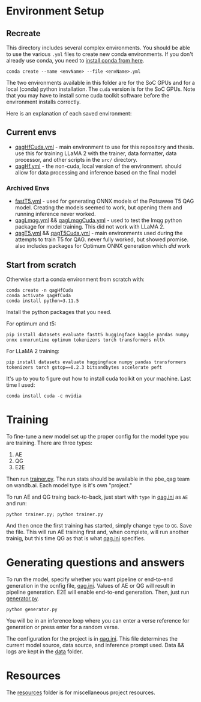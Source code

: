 # Environment Setup
## Recreate
This directory includes several complex environments. You should be able to use the various `.yml` files to create new conda environments. If you don't already use conda, you need to [install conda from here](https://docs.anaconda.com/free/miniconda/).
```
conda create --name <envName> --file <envName>.yml
```
The two environments available in this folder are for the SoC GPUs and for a local (conda) python installation. The `cuda` version is for the SoC GPUs. Note that you may have to install some cuda toolkit software before the environment installs correctly.

Here is an explanation of each saved environment:
## Current envs
* [qagHfCuda.yml](archive/qagHfCuda.yml) - main environment to use for this repository and thesis. use this for training LLaMA 2 with the trainer, data formatter, data processor, and other scripts in the `src/` directory.
* [qagHf.yml](archive/qagHf.yml) - the non-cuda, local version of the environment. should allow for data processing and inference based on the final model

### Archived Envs
* [fastT5.yml](archive/fastT5.yml) - used for generating ONNX models of the Potsawee T5 QAG model. Creating the models seemed to work, but opening them and running inference never worked.
* [qagLmqg.yml](archive/qagLmqg.yml) && [qagLmqgCuda.yml](archive/qagLmqgCuda.yml) - used to test the lmqg python package for model training. This did not work with LLaMA 2.
* [qagT5.yml](archive/qagT5.yml) && [qagT5Cuda.yml](archive/qagT5Cuda.yml) - main environments used during the attempts to train T5 for QAG. never fully worked, but showed promise. also includes packages for Optimum ONNX generation which *did* work

## Start from scratch
Otherwise start a conda environment from scratch with:

```
conda create -n qagHfCuda
conda activate qagHfCuda
conda install python=3.11.5
```

Install the python packages that you need.

For optimum and t5:
```
pip install datasets evaluate fastt5 huggingface kaggle pandas numpy onnx onnxruntime optimum tokenizers torch transformers nltk
```

For LLaMA 2 training:
```
pip install datasets evaluate huggingface numpy pandas transformers tokenizers torch gstop==0.2.3 bitsandbytes accelerate peft
```

It's up to you to figure out how to install cuda toolkit on your machine. Last time I used:
```
conda install cuda -c nvidia
```


# Training
To fine-tune a new model set up the proper config for the model type you are training. There are three types:
1. AE
2. QG
3. E2E

Then run [trainer.py](src/trainer.py). The run stats should be available in the pbe_qag team on wandb.ai. Each model type is it's own "project."

To run AE and QG traing back-to-back, just start with `type` in [qag.ini](src/qag.ini) as `AE` and run:
```
python trainer.py; python trainer.py
```
And then once the first training has started, simply change `type` to `QG`. Save the file. This will run AE training first and, when complete, will run another trainig, but this time QG as that is what [qag.ini](src/qag.ini) specifies.

# Generating questions and answers
To run the model, specify whether you want pipeline or end-to-end generation in the ocnfig file, [qag.ini](src/qag.ini). Values of AE or QG will result in pipeline generation. E2E will enable end-to-end generation. Then, just run [generator.py](src/generator.py).
```
python generator.py
```
You will be in an inference loop where you can enter a verse reference for generation or press enter for a random verse.

The configuration for the project is in [qag.ini](src/qag.ini). This file determines the current model source, data source, and inference prompt used. Data && logs are kept in the [data](data/) folder.

# Resources
The [resources](resources/) folder is for miscellaneous project resources.
